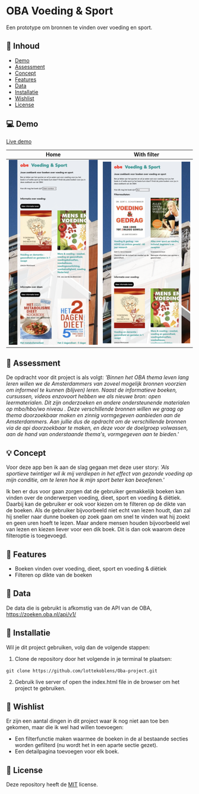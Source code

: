 # OBA Voeding & Sport

Een prototype om bronnen te vinden over voeding en sport.

## :bookmark_tabs: Inhoud
* [Demo](https://github.com/lottekoblens/Oba-project#computer-demo)
* [Assessment](https://github.com/lottekoblens/Oba-project#-assessment)
* [Concept](https://github.com/lottekoblens/Oba-project#bulb-concept)
* [Features](https://github.com/lottekoblens/Oba-project#high_brightness-features)
* [Data](https://github.com/lottekoblens/Oba-project#file_folder-data)
* [Installatie](https://github.com/lottekoblens/Oba-project#wrench-installatie)
* [Wishlist](https://github.com/lottekoblens/Oba-project#pencil-wishlist)
* [License](https://github.com/lottekoblens/Oba-project#bookmark-license)

## :computer: Demo

[Live demo](https://lottekoblens.github.io/Oba-project/)

Home | With filter 
:-------------------------:|:-------------------------:
![Home](https://github.com/lottekoblens/Oba-project/blob/main/images/concept.png) | ![With filter](https://github.com/lottekoblens/Oba-project/blob/main/images/concept-filter.png)

## 📝 Assessment

De opdracht voor dit project is als volgt: _'Binnen het OBA thema leven lang leren willen we de Amsterdammers van zoveel mogelijk bronnen voorzien om informeel te kunnen (blijven) leren. Naast de informatieve boeken, cursussen, videos enzovoort hebben we als nieuwe bron: open leermaterialen. Dit zijn onderzoeken en andere ondersteunende materialen op mbo/hbo/wo niveau . Deze verschillende bronnen willen we graag op thema doorzoekbaar maken en zinnig vormgegeven aanbieden aan de Amsterdammers. Aan jullie dus de opdracht om de verschillende bronnen via de api doorzoekbaar te maken, en deze voor de doelgroep volwassen, aan de hand van onderstaande thema's, vormgegeven aan te bieden.'_

## :bulb: Concept

Voor deze app ben ik aan de slag gegaan met deze user story: _'Als sportieve twintiger wil ik mij verdiepen in het effect van gezonde voeding op mijn conditie, om te leren hoe ik mijn sport beter kan beoefenen.'_

Ik ben er dus voor gaan zorgen dat de gebruiker gemakkelijk boeken kan vinden over de onderwerpen voeding, dieet, sport en voeding & diëtiek. Daarbij kan de gebruiker er ook voor kiezen om te filteren op de dikte van de boeken. Als de gebruiker bijvoorbeeld niet echt van lezen houdt, dan zal hij sneller naar dunne boeken op zoek gaan om snel te vinden wat hij zoekt en geen uren hoeft te lezen. Maar andere mensen houden bijvoorbeeld wel van lezen en kiezen liever voor een dik boek. Dit is dan ook waarom deze filteroptie is toegevoegd.

## :high_brightness: Features

* Boeken vinden over voeding, dieet, sport en voeding & diëtiek
* Filteren op dikte van de boeken

## :file_folder: Data 

De data die is gebruikt is afkomstig van de API van de OBA, https://zoeken.oba.nl/api/v1/

## :wrench: Installatie

Wil je dit project gebruiken, volg dan de volgende stappen:
1. Clone de repository door het volgende in je terminal te plaatsen:

`git clone https://github.com/lottekoblens/Oba-project.git`

2. Gebruik live server of open the index.html file in de browser om het project te gebruiken.

## :pencil: Wishlist

Er zijn een aantal dingen in dit project waar ik nog niet aan toe ben gekomen, maar die ik wel had willen toevoegen:
* Een filterfunctie maken waarmee de boeken in de al bestaande secties worden gefilterd (nu wordt het in een aparte sectie gezet).
* Een detailpagina toevoegen voor elk boek.

## :bookmark: License

Deze repository heeft de [MIT](https://github.com/lottekoblens/Oba-project/blob/main/LICENSE) license.
